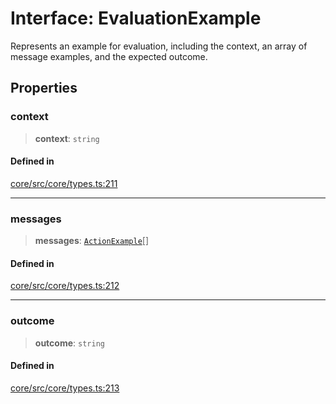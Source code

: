 # Interface: EvaluationExample

Represents an example for evaluation, including the context, an array of message examples, and the expected outcome.

## Properties

### context

> **context**: `string`

#### Defined in

[core/src/core/types.ts:211](https://github.com/ai16z/eliza/blob/c537cb3e848b54fcb914d8ef84924fa5fdeaec66/core/src/core/types.ts#L211)

***

### messages

> **messages**: [`ActionExample`](ActionExample.md)[]

#### Defined in

[core/src/core/types.ts:212](https://github.com/ai16z/eliza/blob/c537cb3e848b54fcb914d8ef84924fa5fdeaec66/core/src/core/types.ts#L212)

***

### outcome

> **outcome**: `string`

#### Defined in

[core/src/core/types.ts:213](https://github.com/ai16z/eliza/blob/c537cb3e848b54fcb914d8ef84924fa5fdeaec66/core/src/core/types.ts#L213)

